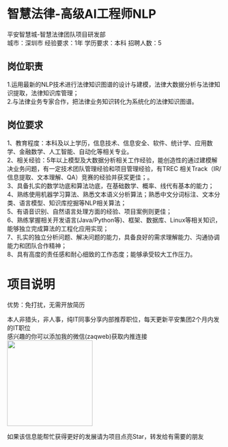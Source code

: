 # 智慧法律-高级AI工程师NLP
平安智慧城-智慧法律团队项目研发部  
城市：深圳市 经验要求：1年 学历要求：本科  招聘人数：5

## 岗位职责
1.运用最新的NLP技术进行法律知识图谱的设计与建模，法律大数据分析与法律知识提取，法律知识库管理；   
2.与法律业务专家合作，把法律业务知识转化为系统化的法律知识图谱。

## 岗位要求
1、教育程度：本科及以上学历，信息技术、信息安全、软件、统计学、应用数学、金融数学、人工智能、自动化等相关专业。   
2、相关经验：5年以上模型及大数据分析相关工作经验，能创造性的通过建模解决业务问题，有一定技术团队管理经验和项目管理经验，有TREC 相关Track（IR/信息提取、文本理解、QA）竞赛的经验并获奖更佳；。   
3、具备扎实的数学功底和算法功底，在基础数学、概率、线代有基本的能力；   
4、熟练使用机器学习算法、熟悉文本语义分析算法；熟悉中文分词标注、文本分类、语言模型、知识库挖掘等NLP相关算法；   
5、有语音识别、自然语言处理方面的经验、项目案例则更佳；   
6、熟练掌握相关开发语言(Java/Python等)、框架、数据库、Linux等相关知识，能够独立完成算法的工程化应用实现；   
7、扎实的独立分析问题、解决问题的能力，具备良好的需求理解能力、沟通协调能力和团队合作精神；   
8、具有高度的责任感和耐心细致的工作态度；能够承受较大工作压力。

# 项目说明

优势：免打扰，无需开放简历

本人非猎头，非人事，纯IT同事分享内部推荐职位，每天更新平安集团2个月内发的IT职位  
感兴趣的你可以添加我的微信(zaqweb)获取内推连接  
<img src="https://github.com/zaqweb/PA-IT-JOBS/blob/master/WechatICode.jpeg"  height="200" width="200">

如果该信息能帮忙获得更好的发展请为项目点亮Star，转发给有需要的朋友




